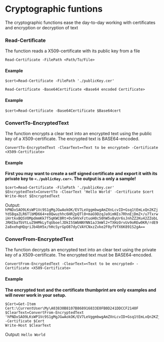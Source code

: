 # Cryptographic funtions
The cryptographic functions ease the day-to-day working with certificates and encryption or decryption of text

### Read-Certificate
The function reads a X509-certificate with its public key from a file

`Read-Certificate -FilePath <Path/To/File>`
#### Example
`$cert=Read-Certificate -FilePath './publicKey.cer'`

`Read-Certificate -Base64Certificate <Base64 encoded Certificate>`
#### Example
`$cert=Read-Certificate -Base64Certificate $Base64cert`

### ConvertTo-EncryptedText
The function encrypts a clear text into an encrypted text using the public key of a X509-certificate. The encrypted text is BASE64-encoded.

`ConvertTo-EncryptedText -ClearText=<Text to be encrypted> -Certificate <X509-Certificate>`
#### Example
**First you may want to create  a self signed certificate and export it with its private key to `<./publicKey.cer>`. The output is a only a sample!**
```
$cert=Read-Certificate -FilePath './publicKey.cer'
$EncryptedText=ConvertTo -ClearText 'Hello World' -Certificate $cert
Write-Host $EncryptedText
```
Output: `hPNDxSAO9LKsWP1Vc9S1gMgJGwAokOK/EV7LeVggmbwgAmZXnLcvID+Gsq1tEmLxQn2KZjYdSBqaZLR6TlbMD664+e8Qwuzhhc6HR2pQTl0+maG9DzqJa9imNIs7RhnEjDmZ+/u7TxrwiHrtkxBQSVOMpdmmKk7f5qKWC0Rt+Ov5HVxFztuoH0c50hW5vByUr6sJnhZZ2Ku42ZZobLJRHIbaTbVtLuZ9HMkLyTqUboelJDkI5SWbNNYNN1aJ3mWl2+TXHzOrvUv9oREw0KR/rdE92a8xehqHQqriJb4bH5x/hHcSyrGpO87dyCVAYCNxzZvke2F0yfVfX6K891S2gA==`

### ConverFrom-EncryptedText
The function decrypts an encrypted text into an clear text using the private key of a X509-certificate. The encrypted text must be BASE64-encoded.

`ConvertFrom-EncryptedText -ClearText=<Text to be encrypted> -Certificate <X509-Certificate>`

#### Example
**The encrypted text and the certificate thumbprint are only examples and will never work in your setup.**
```
$Cert=Get-Item Cert:\CurrentUser\My\A03830B8107B868916833E0FB0D241DDCCF2140F
$ClearText=ConvertFrom-EncryptedText 'hPNDxSAO9LKsWP1Vc9S1gMgJGwAokOK/EV7LeVggmbwgAmZXnLcvID+Gsq1tEmLxQn2KZjYdSBqaZLR6TlbMD664+e8Qwuzhhc6HR2pQTl0+maG9DzqJa9imNIs7RhnEjDmZ+/u7TxrwiHrtkxBQSVOMpdmmKk7f5qKWC0Rt+Ov5HVxFztuoH0c50hW5vByUr6sJnhZZ2Ku42ZZobLJRHIbaTbVtLuZ9HMkLyTqUboelJDkI5SWbNNYNN1aJ3mWl2+TXHzOrvUv9oREw0KR/rdE92a8xehqHQqriJb4bH5x/hHcSyrGpO87dyCVAYCNxzZvke2F0yfVfX6K891S2gA==' -Certificate $Cert
Write-Host $ClearText
```
Output: `Hello World`
